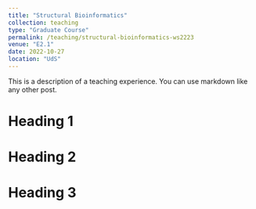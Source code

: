 ```yaml
---
title: "Structural Bioinformatics"
collection: teaching
type: "Graduate Course"
permalink: /teaching/structural-bioinformatics-ws2223
venue: "E2.1"
date: 2022-10-27
location: "UdS"
---
```


This is a description of a teaching experience. You can use markdown like any other post.

Heading 1
======

Heading 2
======

Heading 3
======
